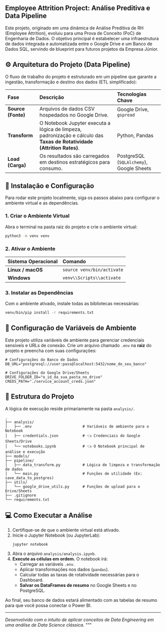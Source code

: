 ## Employee Attrition Project: Análise Preditiva e Data Pipeline

Este projeto, originado em uma dinâmica de Análise Preditiva de RH (Employee Attrition), evoluiu para uma Prova de Conceito (PoC) de Engenharia de Dados. O objetivo principal é estabelecer uma infraestrutura de dados integrada e automatizada entre o Google Drive e um Banco de Dados SQL, servindo de blueprint para futuros projetos da Empresa Júnior.


## ⚙️ Arquitetura do Projeto (Data Pipeline)

O fluxo de trabalho do projeto é estruturado em um pipeline que garante a ingestão, transformação e destino dos dados (ETL simplificado):

| Fase | Descrição | Tecnologias Chave |
| :--- | :--- | :--- |
| **Source (Fonte)** | Arquivos de dados CSV hospedados no Google Drive. | Google Drive, `gspread` |
| **Transform** | O Notebook Jupyter executa a lógica de limpeza, padronização e cálculo das **Taxas de Rotatividade (Attrition Rates)**. | Python, Pandas |
| **Load (Carga)** | Os resultados são carregados em destinos estratégicos para consumo. | PostgreSQL (`SQLAlchemy`), Google Sheets |

## 🚀 Instalação e Configuração

Para rodar este projeto localmente, siga os passos abaixo para configurar o ambiente virtual e as dependências.

### 1. Criar o Ambiente Virtual

Abra o terminal na pasta raiz do projeto e crie o ambiente virtual:

```bash
python3 -m venv venv
````

### 2\. Ativar o Ambiente

| Sistema Operacional | Comando |
| :--- | :--- |
| **Linux / macOS** | `source venv/bin/activate` |
| **Windows** | `venv\\Scripts\\activate` |

### 3\. Instalar as Dependências

Com o ambiente ativado, instale todas as bibliotecas necessárias:

```bash
venv/bin/pip install -r requirements.txt
```

## 🔐 Configuração de Variáveis de Ambiente

Este projeto utiliza variáveis de ambiente para gerenciar credenciais sensíveis e URLs de conexão. Crie um arquivo chamado `.env` na **raiz** do projeto e preencha com suas configurações:

```env
# Configurações do Banco de Dados
DB_URL="postgresql://user:pass@localhost:5432/nome_do_seu_banco"

# Configurações do Google Drive/Sheets
DRIVE_FOLDER_ID="o_id_da_sua_pasta_no_drive"
CREDS_PATH="./service_account_creds.json"
```

## 📁 Estrutura do Projeto

A lógica de execução reside primariamente na pasta `analysis/`.

```
.
├── analysis/
│   ├── .env                       # Variáveis de ambiente para o Notebook
│   ├── credentials.json           # 👈 Credenciais do Google Sheets/Drive
│   └── notebooks.ipynb            # 👈 O Notebook principal de análise e execução
├── models/
├── pipeline/
│   ├── data_transform.py          # Lógica de limpeza e transformação de dados
│   └── main.py                    # Funções de utilidade (Ex: save_data_to_postgres)
├── utils/
│   └── google_drive_utils.py      # Funções de upload para o Drive/Sheets
├── .gitignore
└── requirements.txt
```

## 💻 Como Executar a Análise

1.  Certifique-se de que o ambiente virtual está ativado.
2.  Inicie o Jupyter Notebook (ou JupyterLab):
    ```bash
    jupyter notebook
    ```
3.  Abra o arquivo `analysis/analysis.ipynb`.
4.  **Execute as células em ordem.** O notebook irá:
      * Carregar as variáveis `.env`.
      * Aplicar transformações nos dados (`pandas`).
      * Calcular todas as taxas de rotatividade necessárias para o Dashboard.
      * **Salvar os DataFrames de resumo** no Google Sheets e no PostgreSQL.

Ao final, seu banco de dados estará alimentado com as tabelas de resumo para que você possa conectar o Power BI.

-----

*Desenvolvido com o intuito de aplicar conceitos de Data Engineering em uma análise de Data Science clássica.*
"""


